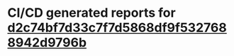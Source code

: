 # CI/CD generated reports for [d2c74bf7d33c7f7d5868df9f5327688942d9796b](https://github.com/hydephp/develop/commit/d2c74bf7d33c7f7d5868df9f5327688942d9796b)
